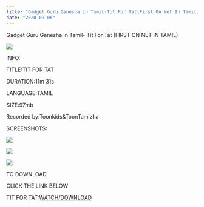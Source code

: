 ```yaml
---
title: "Gadget Guru Ganesha in Tamil-Tit For Tat(First On Net In Tamil)"
date: "2020-09-06"
---
```


 Gadget Guru Ganesha in Tamil- Tit For Tat  (FIRST ON NET IN TAMIL)

![](https://1.bp.blogspot.com/-yQQmt24dwSs/X1N0aQamhVI/AAAAAAAAAPM/LtvzYD63FvQREdTcjJEBbi3tbbkrL1IqgCLcBGAsYHQ/w625-h469/photo_2020-09-05_16-49-26.jpg)

  

INFO:

TITLE:TIT FOR TAT

DURATION:11m 31s

LANGUAGE:TAMIL

SIZE:97mb

Recorded by:Toonkids&ToonTamizha

  

SCREENSHOTS:

![](https://1.bp.blogspot.com/-J1yyp-n_Wkc/X08OfLF9p_I/AAAAAAAAAIQ/LT9VqnmyUY0vZKm2pNLXN7lv2jElTt2hACLcBGAsYHQ/w512-h364/vlcsnap-2020-08-31-20h59m42s400.png)

![](https://1.bp.blogspot.com/-qOterPVpKSs/X08OfKBY3wI/AAAAAAAAAIM/HVSEtrqjbIEXC0AMTj03HsY7dkrEMB3-QCLcBGAsYHQ/w512-h364/vlcsnap-2020-08-31-20h58m04s230.png)

![](https://1.bp.blogspot.com/-OQ0hPkjxanY/X08OhnwNz7I/AAAAAAAAAIU/ulRwH3677DMc7bNtaSjUROMFSPtW0wRRgCLcBGAsYHQ/w512-h364/vlcsnap-2020-08-31-20h57m46s085.png)

TO DOWNLOAD 

CLICK THE LINK BELOW

  

TIT FOR TAT:[WATCH/DOWNLOAD](https://dai.ly/x7vvnky)

[  
](https://www.dailymotion.com/video/x7vvnky?playlist=x6v70c)
